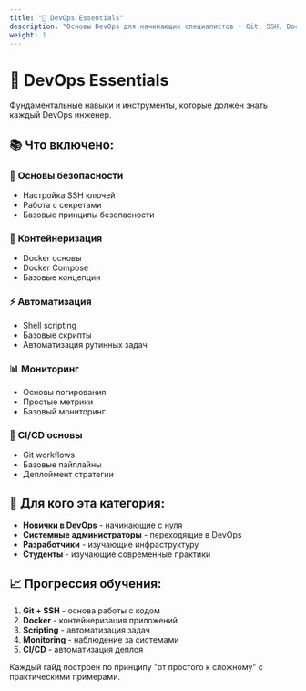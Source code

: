 ```yaml
---
title: "🔧 DevOps Essentials"
description: "Основы DevOps для начинающих специалистов - Git, SSH, Docker, базовая автоматизация"
weight: 1
---
```


# 🔧 DevOps Essentials

Фундаментальные навыки и инструменты, которые должен знать каждый DevOps инженер.

## 📚 Что включено:

### 🔐 **Основы безопасности**
- Настройка SSH ключей
- Работа с секретами
- Базовые принципы безопасности

### 🐳 **Контейнеризация**
- Docker основы
- Docker Compose
- Базовые концепции

### ⚡ **Автоматизация**
- Shell scripting
- Базовые скрипты
- Автоматизация рутинных задач

### 📊 **Мониторинг**
- Основы логирования
- Простые метрики
- Базовый мониторинг

### 🚀 **CI/CD основы**
- Git workflows
- Базовые пайплайны
- Деплоймент стратегии

## 🎯 Для кого эта категория:

- **Новички в DevOps** - начинающие с нуля
- **Системные администраторы** - переходящие в DevOps
- **Разработчики** - изучающие инфраструктуру
- **Студенты** - изучающие современные практики

## 📈 Прогрессия обучения:

1. **Git + SSH** - основа работы с кодом
2. **Docker** - контейнеризация приложений  
3. **Scripting** - автоматизация задач
4. **Monitoring** - наблюдение за системами
5. **CI/CD** - автоматизация деплоя

Каждый гайд построен по принципу "от простого к сложному" с практическими примерами.
